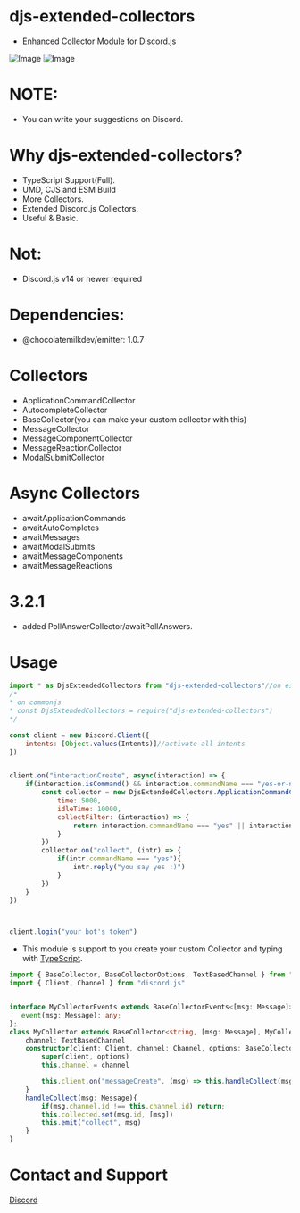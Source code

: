 # djs-extended-collectors

- Enhanced Collector Module for Discord.js

![Image](https://img.shields.io/npm/dt/djs-extended-collectors.svg?color=%2351FC0&maxAge=3600)
![Image](https://img.shields.io/npm/v/djs-extended-collectors?color=red&label=djs-extended-collectors)

# NOTE:
- You can write your suggestions on Discord.


# Why djs-extended-collectors?
- TypeScript Support(Full).
- UMD, CJS and ESM Build
- More Collectors.
- Extended Discord.js Collectors.
- Useful & Basic.

# Not:
- Discord.js v14 or newer required

# Dependencies:
- @chocolatemilkdev/emitter: 1.0.7

# Collectors
- ApplicationCommandCollector
- AutocompleteCollector
- BaseCollector(you can make your custom collector with this)
- MessageCollector
- MessageComponentCollector
- MessageReactionCollector
- ModalSubmitCollector

# Async Collectors
- awaitApplicationCommands
- awaitAutoCompletes
- awaitMessages
- awaitModalSubmits
- awaitMessageComponents
- awaitMessageReactions

# 3.2.1

- added PollAnswerCollector/awaitPollAnswers.

# Usage
```js
import * as DjsExtendedCollectors from "djs-extended-collectors"//on esm & ts.
/*
* on commonjs
* const DjsExtendedCollectors = require("djs-extended-collectors")
*/

const client = new Discord.Client({
    intents: [Object.values(Intents)]//activate all intents
})


client.on("interactionCreate", async(interaction) => {
    if(interaction.isCommand() && interaction.commandName === "yes-or-no"){
        const collector = new DjsExtendedCollectors.ApplicationCommandCollector(client, interaction.channel, {
            time: 5000,
            idleTime: 10000,
            collectFilter: (interaction) => {
                return interaction.commandName === "yes" || interaction.commandName === "no"
            }
        })
        collector.on("collect", (intr) => {
            if(intr.commandName === "yes"){
                intr.reply("you say yes :)")
            }
        })
    }
})



client.login("your bot's token")
```
- This module is support to you create your custom Collector and typing with [TypeScript](https://www.typescriptlang.org/).
```ts
import { BaseCollector, BaseCollectorOptions, TextBasedChannel } from "djs-extended-collectors";
import { Client, Channel } from "discord.js"


interface MyCollectorEvents extends BaseCollectorEvents<[msg: Message]>{
   event(msg: Message): any;
};
class MyCollector extends BaseCollector<string, [msg: Message], MyCollectorEvents>{
    channel: TextBasedChannel
    constructor(client: Client, channel: Channel, options: BaseCollectorOptions<[msg: Message]>){
        super(client, options)
        this.channel = channel

        this.client.on("messageCreate", (msg) => this.handleCollect(msg))
    }
    handleCollect(msg: Message){
        if(msg.channel.id !== this.channel.id) return;
        this.collected.set(msg.id, [msg])
        this.emit("collect", msg)
    }
}
```


# Contact and Support

<a href="https://discord.com/users/586995957695119477">Discord</a>

